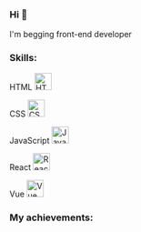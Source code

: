 ### Hi 👋
I'm begging front-end developer

### Skills:

 HTML <img src="https://upload.wikimedia.org/wikipedia/commons/thumb/6/61/HTML5_logo_and_wordmark.svg/600px-HTML5_logo_and_wordmark.svg.png" height="30" alt="HTML5">
 
 CSS  <img src="https://upload.wikimedia.org/wikipedia/commons/d/d5/CSS3_logo_and_wordmark.svg" height="30" alt="CSS3">
 
 JavaScript <img src="https://upload.wikimedia.org/wikipedia/commons/6/6a/JavaScript-logo.png" height="30" alt="JavaScript">
 
 React <img src="https://upload.wikimedia.org/wikipedia/commons/a/a7/React-icon.svg" height="30" alt="React">
 
 Vue  <img src="https://vuejs.org/images/logo.png" height="30" alt="Vue">
 


### My achievements:
